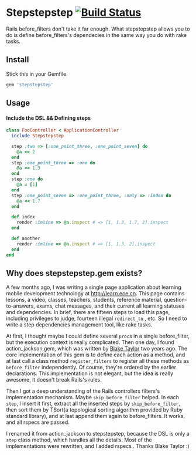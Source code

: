 Stepstepstep [![Build Status](https://travis-ci.org/mvj3/stepstepstep.png)](https://travis-ci.org/mvj3/stepstepstep)
=================================================
Rails before_filters don't take it far enough. What stepstepstep allows you to do is define before_filters's dependecies in the same way you do with rake tasks.

Install
-------------------------------------------------
Stick this in your Gemfile.
```ruby
gem 'stepstepstep'
```

Usage
-------------------------------------------------

#### Include the DSL && Defining steps

```ruby
class FooController < ApplicationController
  include Stepstepstep

  step :two => [:one_point_three, :one_point_seven] do
    @a << 2
  end
  step :one_point_three => :one do
    @a << 1.3
  end
  step :one do
    @a = [1]
  end
  step :one_point_seven => :one_point_three, :only => :index do
    @a << 1.7
  end

  def index
    render :inline => @a.inspect # => [1, 1.3, 1.7, 2].inspect
  end

  def another
    render :inline => @a.inspect # => [1, 1.3, 2].inspect
  end
end
```

Why does stepstepstep.gem exists?
-------------------------------------------------
A few months ago, I was writing a single page application about learning mobile development technology at http://learn.eoe.cn. This page contains lessons, a video, classes, teachers, students, reference material, question-to-answers, exams, chat messages, and their current all learning statuses and dependencies. In brief, there are fifteen steps to load this page, including privileges to judge, fourteen illegal `redirect_to` , etc. So I need to write a step dependencies management tool, like rake tasks.

At first, I thought maybe I could define several `proc`s in a single before_filter, but the execution context is really complicated. Then one day, I found action_jackson.gem, which was written by [Blake Taylor](https://github.com/blakefrost/action_jackson) two years ago. The core implementation of this gem is to define each action as a method, and at last call a class method `register_filters` to register all these methods as `before_filter` independently. Of course, they're ordered by the earlier declarations. This implementation is not elegant, but the idea is really awesome, it doesn't break Rails's rules.

Then I got a deep understanding of the Rails controllers filters's implementation mechanism. Maybe `skip_before_filter` helped. In each `step`, I insert it first, extract all the inserted steps by `skip_before_filter`, then sort them by TSort(a topological sorting algorithm provided by Ruby standard library), and at last append them again to before_filters. It works, and all rspecs are passed.

I renamed it from action_jackson to stepstepstep, because the DSL is only a `step` class method, which handles all the details. Most of the implementations were rewritten, and I added rspecs . Thanks Blake Taylor :)
